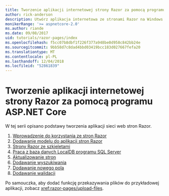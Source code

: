 ```yaml
---
title: Tworzenie aplikacji internetowej strony Razor za pomocą programu ASP.NET Core
author: rick-anderson
description: Utwórz aplikacja internetowa ze stronami Razor na Windows za pomocą programu Visual Studio, platformy ASP.NET Core i programem EF Core.
monikerRange: '>= aspnetcore-2.0'
ms.author: riande
ms.date: 09/08/2017
uid: tutorials/razor-pages/index
ms.openlocfilehash: f5cc07b8dbf1f226f377a948be0d958c842bb24e
ms.sourcegitcommit: 9bb58d7c8dad4bbd03419bcc183d027667fefa20
ms.translationtype: MT
ms.contentlocale: pl-PL
ms.lasthandoff: 12/04/2018
ms.locfileid: "52861839"
---
```

# <a name="create-a-razor-pages-web-app-with-aspnet-core"></a>Tworzenie aplikacji internetowej strony Razor za pomocą programu ASP.NET Core

W tej serii opisano podstawy tworzenia aplikacji sieci web stron Razor.

1. [Wprowadzenie do korzystania ze stron Razor](xref:tutorials/razor-pages/razor-pages-start)
1. [Dodawanie modelu do aplikacji stron Razor](xref:tutorials/razor-pages/model)
1. [Strony Razor ze szkieletami](xref:tutorials/razor-pages/page)
1. [Praca z bazą danych LocalDB programu SQL Server](xref:tutorials/razor-pages/sql)
1. [Aktualizowanie stron](xref:tutorials/razor-pages/da1)
1. [Dodawanie wyszukiwania](xref:tutorials/razor-pages/search)
1. [Dodawanie nowego pola](xref:tutorials/razor-pages/new-field)
1. [Dodawanie walidacji](xref:tutorials/razor-pages/validation)

Po samouczka, aby dodać funkcję przekazywania plików do przykładowej aplikacji, zobacz <xref:razor-pages/upload-files>.